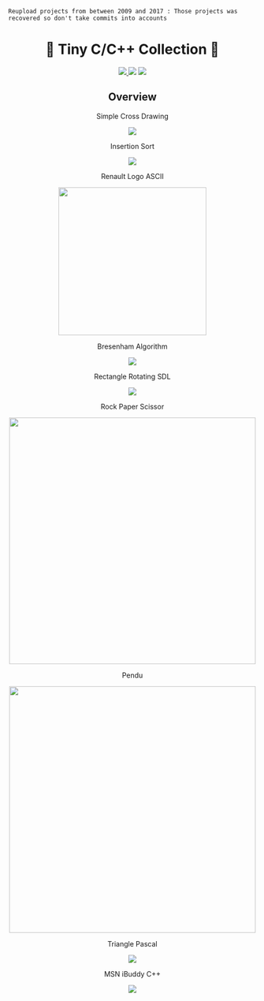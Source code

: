 ``Reupload projects from between 2009 and 2017 : Those projects was recovered so don't take commits into accounts``

<h1 align="center">💾 Tiny C/C++ Collection 💾</h1>
<p align="center">
   <a href="https://fr.wikipedia.org/wiki/C%2B%2B"> 
        <img src="https://img.shields.io/badge/C-%204--2--1?style=for-the-badge&label=language&color=darkblue">
    </a
   <a href="https://fr.wikipedia.org/wiki/C%2B%2B"> 
        <img src="https://img.shields.io/badge/C++17-%204--2--1?style=for-the-badge&label=language&color=blue">
    </a>
    <a href="https://fr.wikipedia.org/wiki/Simple_DirectMedia_Layer"> 
        <img src="https://img.shields.io/badge/2--0--9-SDL%204--2--1?style=for-the-badge&logo=SDL&logoColor=white&label=SDL%20version&color=darkblue">
    </a>
    
  
</p>
<h2 align="center">Overview</h2>

<p align="center">Simple Cross Drawing</p>
<p align="center">
 <img  src="https://i.ibb.co/9TD4PP5/Peek-15-07-2024-17-35.gif">
</p>

<p align="center">Insertion Sort</p>
<p align="center">
 <img  src="https://i.ibb.co/M5pr7JB/Capture-d-cran-du-2024-07-15-02-38-31.png">
</p>

<p align="center">Renault Logo ASCII</p>
<p align="center">
 <img  src="https://i.ibb.co/2Zx9MwP/ezgif-1-ec2e703377.png" width="300">
</p>

<p align="center">Bresenham Algorithm</p>
<p align="center">
 <img  src="https://i.ibb.co/pfTC2ff/ezgif-7-25586ead51.png">
</p>

<p align="center">Rectangle Rotating SDL</p>
<p align="center">
 <img  src="https://i.ibb.co/BnNBB6x/ezgif-3-2d27bfcf95.gif">
</p>

<p align="center">Rock Paper Scissor</p>
<p align="center">
 <img  src="https://i.ibb.co/2gwPJDM/ezgif-5-4819c523fe.gif" width="500">
</p>

<p align="center">Pendu</p>
<p align="center">
 <img  src="https://i.ibb.co/GMZJpJZ/ezgif-1-f0f14cb91f.gif" width="500">
</p>

<p align="center">Triangle Pascal</p>
<p align="center">
 <img  src="https://i.ibb.co/k4hxWvm/Capture-d-cran-du-2024-07-15-02-33-08.png">
</p>

<p align="center">MSN iBuddy C++</p>
<p align="center">
 <img  src="https://i.ibb.co/W2hfBBM/ibuddy-1.gif">
</p>
